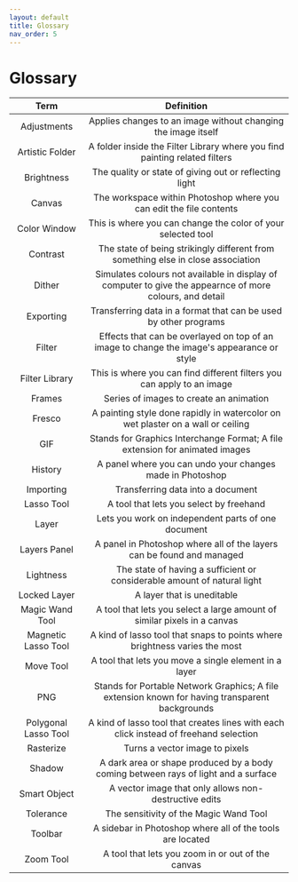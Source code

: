 ```yaml
---
layout: default
title: Glossary
nav_order: 5
---
```

# Glossary


|  **Term** | **Definition** |
|:-------------:|:------------------:|
| Adjustments | Applies changes to an image without changing the image itself |
| Artistic Folder | A folder inside the Filter Library where you find painting related filters |
| Brightness | The quality or state of giving out or reflecting light |
| Canvas | The workspace within Photoshop where you can edit the file contents |
| Color Window | This is where you can change the color of your selected tool |
| Contrast | The state of being strikingly different from something else in close association |
| Dither | Simulates colours not available in display of computer to give the appearnce of more colours, and detail |
| Exporting | Transferring data in a format that can be used by other programs |
| Filter | Effects that can be overlayed on top of an image to change the image's appearance or style |
| Filter Library | This is where you can find different filters you can apply to an image |
| Frames | Series of images to create an animation |
| Fresco | A painting style done rapidly in watercolor on wet plaster on a wall or ceiling |
| GIF | Stands for Graphics Interchange Format; A file extension for animated images |
| History | A panel where you can undo your changes made in Photoshop |
| Importing | Transferring data into a document |
| Lasso Tool | A tool that lets you select by freehand |
| Layer | Lets you work on independent parts of one document |
| Layers Panel | A panel in Photoshop where all of the layers can be found and managed |
| Lightness | The state of having a sufficient or considerable amount of natural light |
| Locked Layer | A layer that is uneditable |
| Magic Wand Tool | A tool that lets you select a large amount of similar pixels in a canvas |
| Magnetic Lasso Tool | A kind of lasso tool that snaps to points where brightness varies the most |
| Move Tool | A tool that lets you move a single element in a layer |
| PNG | Stands for Portable Network Graphics; A file extension known for having transparent backgrounds |
| Polygonal Lasso Tool | A kind of lasso tool that creates lines with each click instead of freehand selection |
| Rasterize | Turns a vector image to pixels |
| Shadow | A dark area or shape produced by a body coming between rays of light and a surface |
| Smart Object | A vector image that only allows non-destructive edits |
| Tolerance | The sensitivity of the Magic Wand Tool |
| Toolbar | A sidebar in Photoshop where all of the tools are located |
| Zoom Tool | A tool that lets you zoom in or out of the canvas |

